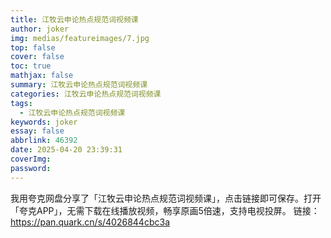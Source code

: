 ```yaml
---
title: 江牧云申论热点规范词视频课
author: joker
img: medias/featureimages/7.jpg
top: false
cover: false
toc: true
mathjax: false
summary: 江牧云申论热点规范词视频课
categories: 江牧云申论热点规范词视频课
tags:
  - 江牧云申论热点规范词视频课
keywords: joker
essay: false
abbrlink: 46392
date: 2025-04-20 23:39:31
coverImg:
password:
---
```


我用夸克网盘分享了「江牧云申论热点规范词视频课」，点击链接即可保存。打开「夸克APP」，无需下载在线播放视频，畅享原画5倍速，支持电视投屏。
链接：https://pan.quark.cn/s/4026844cbc3a
